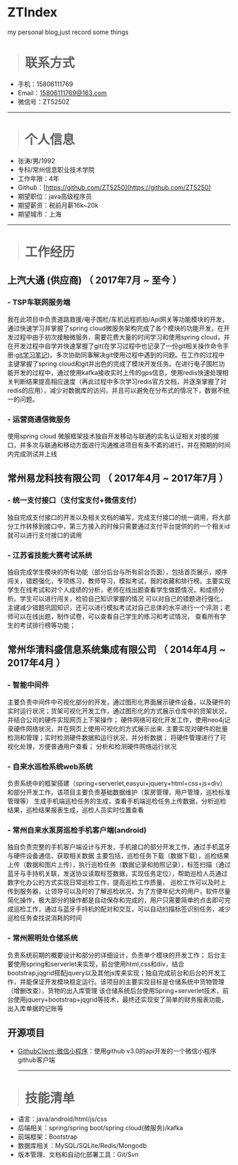 # ZTIndex
my personal blog,just record some things


> # 联系方式

- 手机：15806111769
- Email：15806111769@163.com
- 微信号：ZT5250Z

---

> # 个人信息

 - 张涛/男/1992 
 - 专科/常州信息职业技术学院 
 - 工作年限：4年
 - Github：[https://github.com/ZT5250](https://github.com/ZT5250)
 - 期望职位：java高级程序员
 - 期望薪资：税前月薪16k~20k
 - 期望城市：上海
 
---

> # 工作经历

## 上汽大通 (供应商) （ 2017年7月 ~ 至今 ）

### - TSP车联网服务端

我在此项目中负责道路救援/电子围栏/车机远程抓拍/Api网关等功能模块的开发，通过快速学习并掌握了spring cloud微服务架构完成了各个模块的功能开发，在开发过程中由于初次接触微服务，需要花费大量的时间学习和使用spring cloud，并在开发过程中自学并快速掌握了git(在学习过程中也记录了一份git相关操作命令手册:[git学习笔记](https://github.com/ZT5250/gitLearning))。多次协助同事解决git使用过程中遇到的问题。在工作的过程中主键掌握了spring cloud和git并出色的完成了模块开发任务。在进行电子围栏功能开发的过程中，通过使用kafka接收实时上传的gps信息，使用redis快速处理相关判断结果提高相应速度（再此过程中多次学习redis官方文档，并逐渐掌握了对redis的应用），减少对数据库的访问，并且可以避免在分布式的情况下，数据不统一的问题。


### - 运营商通信微服务
使用spring cloud 微服框架技术独自开发移动与联通的实名认证相关对接的接口，并多次与联通和移动方面进行沟通推进项目有条不紊的进行，并在预期的时间内完成测试并上线

  
## 常州易龙科技有限公司 （ 2017年4月 ~ 2017年7月 ）

### - 统一支付接口（支付宝支付+微信支付）
独自完成支付接口的开发以及相关文档的编写，完成支付接口的统一调用，将大部分工作转移到接口中，第三方接入的时候只需要通过支付平台提供的的一个相关id就可以进行支付接口的调用


### - 江苏省技能大赛考试系统
独自完成学生模块的所有功能（部分后台与所有前台页面），包括首页展示，顺序闯关，错题强化，专项练习，教师导习，模拟考试，我的收藏和排行榜。主要实现学生在线考试和对个人成绩的分析，老师在线出题查看学生做题情况，和成绩分析。学生可以进行闯关，检验自己知识掌握的情况 可以对自己的错题进行强化，主键减少错题巩固知识，还可以进行模拟考试对自己总体的水平进行一个评测；老师可以在线出题，制作试卷，可以查看自己学生的练习和考试情况， 查看所有学生的考试排行榜等功能；

## 常州华清科盛信息系统集成有限公司 （ 2014年4月 ~ 2017年4月 ）

### - 智能中间件
主要负责中间件中可视化部分的开发，通过图形化界面展示硬件设备，以及硬件的实时运行状况；货架可视化开发工作，通过图形化的方式展示仓库中的货架状况，并结合公司的硬件实现网页上下架操作； 硬件网络可视化开发工作，使用neo4j记录硬件网络状况，并在网页上使用可视化的方式展示出来.
主要实现对硬件的批量检测和管理；实时检测硬件数据和运行状况，并分析数据； 将硬件管理进行了可视化处理，方便普通用户查看； 分析和检测硬件网络运行状况


### - 自来水巡检系统web系统
负责系统中的框架搭建（spring+serverlet,easyui+jquery+html+css+js+div）和部分开发工作。该项目主要负责基础数据维护（泵房管理，用户管理，巡检标准管理等） 生成手机端巡检任务的生成，查看手机端巡检任务上传数据，分析巡检结果，巡检结果报表生成，巡检人员实时位置查看

### - 常州自来水泵房巡检手机客户端(android)
独自负责完整的手机客户端设计与开发，手机接口的部分开发工作，通过手机蓝牙与硬件设备通信，获取相关数据 主要包括，巡检任务下载（数据下载），巡检结果上传（数据和图片上传），执行巡检任务（数据记录和拍照记录），标签扫描（通过蓝牙与手持机关联，发送协议读取标签数据，实现任务定位），帮助巡检人员通过数字化办公的方式实现日常巡检工作，提高巡检工作质量， 巡检工作可以及时上传到服务器，让领导可以及时的了解巡检状况，为了方便年纪大的用户，软件尽量简化操作，极大部分的操作都是自动保存和完成的，用户只需要简单的点击即可完成巡检工作，通过与蓝牙手持机的配对和交互，可以自动扫描标签识别任务，减少巡检任务查找说消耗的时间

### - 常州照明处仓储系统
  负责系统前期的概要设计和部分的详细设计，负责单个模块的开发工作； 后台主要使用spring和serverlet来实现，前台使用html,css和div，结合bootstrap,jqgrid搭配jquery以及其他js库来实现；独自完成前台和后台的开发工作，并能保证开发模块稳定运行。该项目的主要实现目标是仓储系统中货物管理（增删改查），货物的出入库管理 该仓储系统后台使用Spring+serverlet技术，前台使用jquery+bootstrap+jqgrid等技术，最终还实现安了简单的财务报表功能，出入库单据的记账等

## 开源项目

  - [GithubClient-微信小程序](https://github.com/ZT5250/GitHubClient)：使用github v3.0的api开发的一个微信小程序github客户端
 
    ---
    
> # 技能清单

- 语言：java/android/html/js/css
- 后端相关：spring/spring boot/spring cloud(微服务)/kafka 
- 前端框架：Bootstrap
- 数据库相关：MySQL/SQLite/Redis/Mongodb
- 版本管理、文档和自动化部署工具：Git/Svn
      
    

